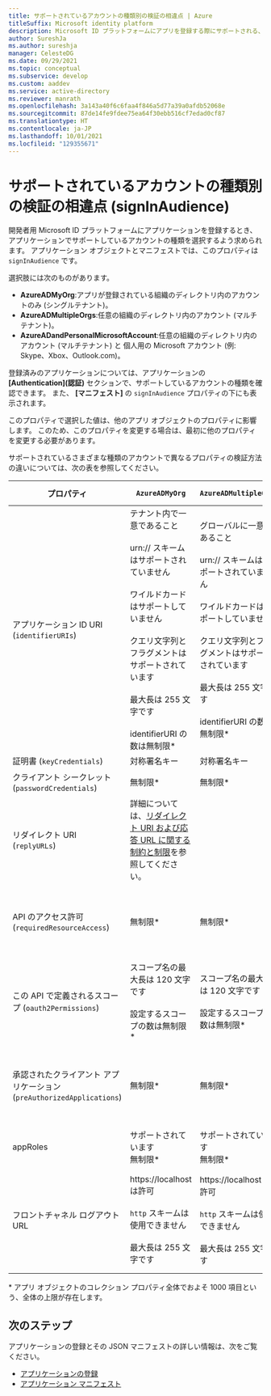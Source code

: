 ```yaml
---
title: サポートされているアカウントの種類別の検証の相違点 | Azure
titleSuffix: Microsoft identity platform
description: Microsoft ID プラットフォームにアプリを登録する際にサポートされる、アカウントの種類のさまざまなプロパティの検証の違いについて説明します。
author: SureshJa
ms.author: sureshja
manager: CelesteDG
ms.date: 09/29/2021
ms.topic: conceptual
ms.subservice: develop
ms.custom: aaddev
ms.service: active-directory
ms.reviewer: manrath
ms.openlocfilehash: 3a143a40f6c6faa4f846a5d77a39a0afdb52068e
ms.sourcegitcommit: 87de14fe9fdee75ea64f30ebb516cf7edad0cf87
ms.translationtype: HT
ms.contentlocale: ja-JP
ms.lasthandoff: 10/01/2021
ms.locfileid: "129355671"
---
```

# <a name="validation-differences-by-supported-account-types-signinaudience"></a>サポートされているアカウントの種類別の検証の相違点 (signInAudience)

開発者用 Microsoft ID プラットフォームにアプリケーションを登録するとき、アプリケーションでサポートしているアカウントの種類を選択するよう求められます。 アプリケーション オブジェクトとマニフェストでは、このプロパティは `signInAudience` です。

選択肢には次のものがあります。

- **AzureADMyOrg**:アプリが登録されている組織のディレクトリ内のアカウントのみ (シングルテナント)。
- **AzureADMultipleOrgs**:任意の組織のディレクトリ内のアカウント (マルチテナント)。
- **AzureADandPersonalMicrosoftAccount**:任意の組織のディレクトリ内のアカウント (マルチテナント) と 個人用の Microsoft アカウント (例: Skype、Xbox、Outlook.com)。

登録済みのアプリケーションについては、アプリケーションの **[Authentication]\(認証\)** セクションで、サポートしているアカウントの種類を確認できます。 また、 **[マニフェスト]** の `signInAudience` プロパティの下にも表示されます。

このプロパティで選択した値は、他のアプリ オブジェクトのプロパティに影響します。 このため、このプロパティを変更する場合は、最初に他のプロパティを変更する必要があります。

サポートされているさまざまな種類のアカウントで異なるプロパティの検証方法の違いについては、次の表を参照してください。

| プロパティ                                                     | `AzureADMyOrg`                                                                                                                                                                                                                                      | `AzureADMultipleOrgs`                                                                                                                                                                                                                          | `AzureADandPersonalMicrosoftAccount` および `PersonalMicrosoftAccount`                                                                                                                                                |
| ------------------------------------------------------------ | --------------------------------------------------------------------------------------------------------------------------------------------------------------------------------------------------------------------------------------------------- | ---------------------------------------------------------------------------------------------------------------------------------------------------------------------------------------------------------------------------------------------- | ------------------------------------------------------------------------------------------------------------------------------------------------------------------------------------------------------------------ |
| アプリケーション ID URI (`identifierURIs`)                        | テナント内で一意であること <br><br> urn:// スキームはサポートされていません <br><br> ワイルドカードはサポートしていません <br><br> クエリ文字列とフラグメントはサポートされています <br><br> 最大長は 255 文字です <br><br> identifierURI の数は無制限\* | グローバルに一意であること <br><br> urn:// スキームはサポートされていません <br><br> ワイルドカードはサポートしていません <br><br> クエリ文字列とフラグメントはサポートされています <br><br> 最大長は 255 文字です <br><br> identifierURI の数は無制限\* | グローバルに一意であること <br><br> urn:// スキームはサポートしていません <br><br> ワイルドカード、フラグメント、クエリ文字列はサポートしていません <br><br> 最大長は 120 文字です <br><br> IdentifierURI の最大数は 50 です |
| 証明書 (`keyCredentials`)                              | 対称署名キー                                                                                                                                                                                                                               | 対称署名キー                                                                                                                                                                                                                          | 暗号化と非対称署名キー                                                                                                                                                                              |
| クライアント シークレット (`passwordCredentials`)                       | 無制限\*                                                                                                                                                                                                                                          | 無制限\*                                                                                                                                                                                                                                     | liveSDK を有効にする場合: クライアント シークレットは最大 2 つ                                                                                                                                                               |
| リダイレクト URI (`replyURLs`)                                  | 詳細については、[リダイレクト URI および応答 URL に関する制約と制限](reply-url.md)を参照してください。                                                                                                                                                              |                                                                                                                                                                                                                                                |                                                                                                                                                                                                                    |
| API のアクセス許可 (`requiredResourceAccess`)                   | 無制限\*                                                                                                                                                                                                                                          | 無制限\*                                                                                                                                                                                                                                     | アプリケーション 1 つにつきリソースは最大 50 個、リソース 1 つにつきアクセス許可は最大 30 個 (たとえば Microsoft Graph)。 アプリケーションあたりの合計の上限は 200 (リソース数 x アクセス許可数) です。                                              |
| この API で定義されるスコープ (`oauth2Permissions`)             | スコープ名の最大長は 120 文字です <br><br> 設定するスコープの数は無制限\*                                                                                                                                                     | スコープ名の最大長は 120 文字です <br><br> 設定するスコープの数は無制限\*                                                                                                                                                | スコープ名の最大長は 40 文字です <br><br> 定義されるスコープの最大数は 100 スコープです                                                                                                                                  |
| 承認されたクライアント アプリケーション (`preAuthorizedApplications`) | 無制限\*                                                                                                                                                                                                                                          | 無制限\*                                                                                                                                                                                                                                     | 合計の最大は 500 です <br><br> 定義されるクライアント アプリの最大数は 100 です <br><br> クライアントあたりの定義されるスコープは最大 30 です                                                                                                  |
| appRoles                                                     | サポートされています <br> 無制限\*                                                                                                                                                                                                                           | サポートされています <br> 無制限\*                                                                                                                                                                                                                      | サポートされていません                                                                                                                                                                                                      |
| フロントチャネル ログアウト URL                                     | https://localhost は許可 <br><br> `http` スキームは使用できません <br><br> 最大長は 255 文字です                                                                                                                                         | https://localhost は許可 <br><br> `http` スキームは使用できません <br><br> 最大長は 255 文字です                                                                                                                                    | https://localhost は使用でき、 http://localhost は使用できません <br><br> `http` スキームは使用できません <br><br> 最大長は 255 文字です <br><br> ワイルドカードはサポートしていません                                            |

\* アプリ オブジェクトのコレクション プロパティ全体でおよそ 1000 項目という、全体の上限が存在します。

## <a name="next-steps"></a>次のステップ

アプリケーションの登録とその JSON マニフェストの詳しい情報は、次をご覧ください。

- [アプリケーションの登録](app-objects-and-service-principals.md)
- [アプリケーション マニフェスト](reference-app-manifest.md)
